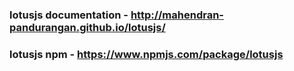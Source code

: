 ### lotusjs documentation - http://mahendran-pandurangan.github.io/lotusjs/

### lotusjs npm  - https://www.npmjs.com/package/lotusjs

